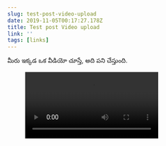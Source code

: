 ```yaml
---
slug: test-post-video-upload
date: 2019-11-05T00:17:27.178Z
title: Test post Video upload
link: ''
tags: [links]
---
```


మీరు ఇక్కడ ఒక వీడియో చూస్తే, అది పని చేస్తుంది.

<figure><video src="/videos/2019-11-05--test-post-video-upload-0.mp4" alt="darkmode.mp4"></video></figure>

